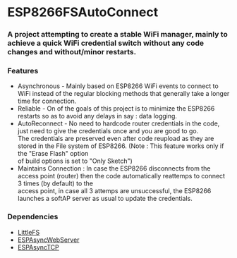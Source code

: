 # ESP8266FSAutoConnect

### A project attempting to create a stable WiFi manager, mainly to achieve a quick WiFi credential switch without any code changes and without/minor restarts.

### Features  
* Asynchronous - Mainly based on ESP8266 WiFi events to connect to WiFi instead of the regular blocking methods that generally take a longer time for connection.
* Reliable - On of the goals of this project is to minimize the ESP8266 restarts so as to avoid any delays in say : data logging.
* AutoReconnect - No need to hardcode router credentials in the code, just need to give the credentials once and you are good to go.  
The credentials are preserved even after code reupload as they are stored in the File system of ESP8266. (Note : This feature works only if the "Erase Flash" option  
of build options is set to "Only Sketch")
* Maintains Connection : In case the ESP8266 disconnects from the access point (router) then the code automatically reattemps to connect 3 times (by default) to the  
access point, in case all 3 attemps are unsuccessful, the ESP8266 launches a softAP server as usual to update the credentials.

### Dependencies  
* [LittleFS](https://github.com/littlefs-project/littlefs)
* [ESPAsyncWebServer](https://github.com/me-no-dev/ESPAsyncWebServer)
* [ESPAsyncTCP](https://github.com/me-no-dev/ESPAsyncTCP)

